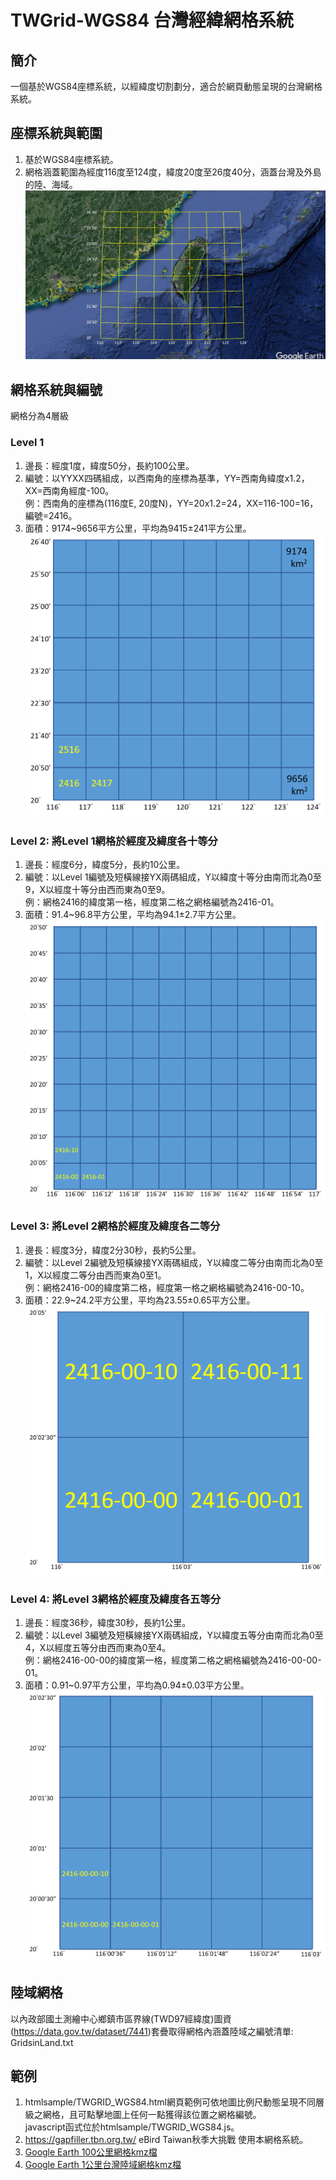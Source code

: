 # TWGrid-WGS84 台灣經緯網格系統
## 簡介
一個基於WGS84座標系統，以經緯度切割劃分，適合於網頁動態呈現的台灣網格系統。
## 座標系統與範圍
 1. 基於WGS84座標系統。
 2. 網格涵蓋範圍為經度116度至124度，緯度20度至26度40分，涵蓋台灣及外島的陸、海域。
 ![台灣網格系統](/img/TWGrid.jpg)
## 網格系統與編號
網格分為4層級
### Level 1
1. 邊長：經度1度，緯度50分，長約100公里。
2. 編號：以YYXX四碼組成，以西南角的座標為基準，YY=西南角緯度x1.2，XX=西南角經度-100。  
例：西南角的座標為(116度E, 20度N)，YY=20x1.2=24，XX=116-100=16，編號=2416。
3. 面積：9174~9656平方公里，平均為9415±241平方公里。
![Level 1網格](/img/level1.png)
### Level 2: 將Level 1網格於經度及緯度各十等分
1. 邊長：經度6分，緯度5分，長約10公里。
2. 編號：以Level 1編號及短橫線接YX兩碼組成，Y以緯度十等分由南而北為0至9，X以經度十等分由西而東為0至9。  
例：網格2416的緯度第一格，經度第二格之網格編號為2416-01。
3. 面積：91.4~96.8平方公里，平均為94.1±2.7平方公里。
![Level 2網格](/img/level2.png)
### Level 3: 將Level 2網格於經度及緯度各二等分
1. 邊長：經度3分，緯度2分30秒，長約5公里。
2. 編號：以Level 2編號及短橫線接YX兩碼組成，Y以緯度二等分由南而北為0至1，X以經度二等分由西而東為0至1。  
例：網格2416-00的緯度第二格，經度第一格之網格編號為2416-00-10。
3. 面積：22.9~24.2平方公里，平均為23.55±0.65平方公里。
![Level 3網格](/img/level3.png)
### Level 4: 將Level 3網格於經度及緯度各五等分
1. 邊長：經度36秒，緯度30秒，長約1公里。
2. 編號：以Level 3編號及短橫線接YX兩碼組成，Y以緯度五等分由南而北為0至4，X以經度五等分由西而東為0至4。  
例：網格2416-00-00的緯度第一格，經度第二格之網格編號為2416-00-00-01。
3. 面積：0.91~0.97平方公里，平均為0.94±0.03平方公里。
![Level 4網格](/img/level4.png)

## 陸域網格
以內政部國土測繪中心鄉鎮市區界線(TWD97經緯度)圖資(https://data.gov.tw/dataset/7441)套疊取得網格內涵蓋陸域之編號清單: GridsinLand.txt

## 範例
1. htmlsample/TWGRID_WGS84.html網頁範例可依地圖比例尺動態呈現不同層級之網格，且可點擊地圖上任何一點獲得該位置之網格編號。  
javascript函式位於htmlsample/TWGRID_WGS84.js。
2. https://gapfiller.tbn.org.tw/ eBird Taiwan秋季大挑戰 使用本網格系統。
3. [Google Earth 100公里網格kmz檔](grids_100km.kmz)
4. [Google Earth 1公里台灣陸域網格kmz檔](grids_1km_land.kmz)